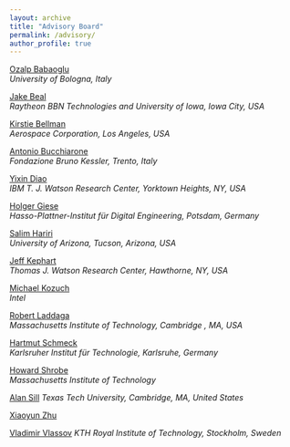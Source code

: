 ```yaml
---
layout: archive
title: "Advisory Board"
permalink: /advisory/
author_profile: true
---
```


[Ozalp Babaoglu](http://www.cs.unibo.it/babaoglu/)   
*University of Bologna, Italy*

[Jake Beal](https://jakebeal.github.io/)   
 *Raytheon BBN Technologies and University of Iowa, Iowa City, USA*

[Kirstie Bellman](https://www.researchgate.net/profile/Kirstie_Bellman)  
 *Aerospace Corporation, Los Angeles, USA*

[Antonio Bucchiarone](https://das.fbk.eu/people/profile/bucchiarone)  
 *Fondazione Bruno Kessler, Trento, Italy*

[Yixin Diao]()  
 *IBM T. J. Watson Research Center, Yorktown Heights, NY, USA*

[Holger Giese](https://hpi.de/giese/personen/prof-dr-holger-giese.html)  
 *Hasso-Plattner-Institut für Digital Engineering, Potsdam, Germany*

[Salim Hariri](https://ece.engineering.arizona.edu/faculty-staff/faculty/salim-hariri)  
 *University of Arizona, Tucson, Arizona, USA* 

[Jeff Kephart](https://researcher.watson.ibm.com/researcher/view.php?person=us-kephart)  
 *Thomas J. Watson Research Center, Hawthorne, NY, USA*

[Michael Kozuch](https://scholar.google.com/citations?user=RPWFQlAAAAAJ&hl=en)  
 *Intel*

[Robert Laddaga](http://people.csail.mit.edu/rladdaga/)  
 *Massachusetts Institute of Technology, Cambridge , MA, USA*
 
[Hartmut Schmeck](https://www.kastel.kit.edu/schmeck.php)  
 *Karlsruher Institut für Technologie, Karlsruhe, Germany*

[Howard Shrobe](https://people.csail.mit.edu/hes/)  
 *Massachusetts Institute of Technology*

[Alan Sill](https://www.researchgate.net/profile/Alan_Sill)
 *Texas Tech University, Cambridge, MA, United States*

[Xiaoyun Zhu]()
 
[Vladimir Vlassov](https://people.kth.se/~vladv/)
 *KTH Royal Institute of Technology, Stockholm, Sweden*

